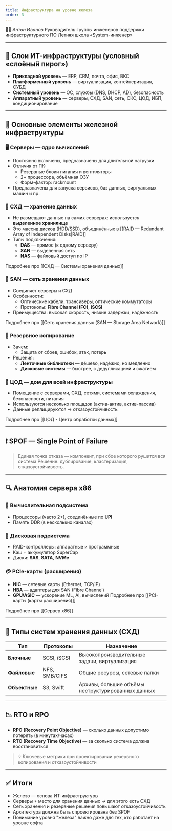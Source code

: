 ```yaml
---
title: Инфраструктура на уровне железа
order: 3
---
```


👨‍🏫 *Антон Иванов*
Руководитель группы инженеров поддержки инфраструктурного ПО
Летняя школа «System-инженер»

---

## 📐 Слои ИТ-инфраструктуры (условный «слоёный пирог»)

- **Прикладной уровень** — ERP, CRM, почта, офис, ВКС
- **Платформенный уровень** — виртуализация, контейнеризация, СУБД
- **Системный уровень** — ОС, службы (DNS, DHCP, AD), безопасность
- **Аппаратный уровень** — серверы, СХД, SAN, сеть, СКС, ЦОД, ИБП, кондиционирование

---

## 🔧 Основные элементы железной инфраструктуры

### 🖥️ Серверы — ядро вычислений
- Постоянно включены, предназначены для длительной нагрузки
- Отличия от ПК:
  - Резервные блоки питания и вентиляторы
  - 2+ процессора, объёмная ОЗУ
  - Форм-фактор: rackmount
- Предназначены для запуска сервисов, баз данных, виртуальных машин и пр.

### 💽 СХД — хранение данных
- Не размещают данные на самих серверах: используется **выделенное хранилище**
- Это массив дисков (HDD/SSD), объединённых в [[RAID — Redundant Array of Independent Disks|RAID]]
- Типы подключения:
  - **DAS** — прямое (к одному серверу)
  - **SAN** — выделенная сеть
  - **NAS** — файловый доступ по IP

Подробнее про [[СХД — Системы хранения данных]]

### 🔗 SAN — сеть хранения данных
- Соединяет серверы и СХД
- Особенности:
  - Оптические кабели, трансиверы, оптические коммутаторы
  - Протоколы: **Fibre Channel (FC)**, **iSCSI**
- Преимущества: высокая скорость, низкие задержки, надёжность

Подробнее про [[Сеть хранения данных (SAN — Storage Area Network)]]

### 🔁 Резервное копирование
- Зачем:
  - Защита от сбоев, ошибок, атак, потерь
- Решения:
  - **Ленточные библиотеки** — дёшево, надёжно, но медленно
  - **Дисковые системы** — быстрее, с дедупликацией и сжатием

### 🏢 ЦОД — дом для всей инфраструктуры
- Помещение с серверами, СХД, сетями, системами охлаждения, безопасности, питания
- Используются несколько площадок (актив-актив, актив-пассив)
- Данные реплицируются → отказоустойчивость

Подробнее про [[ЦОД - Центр обработки данных]]

---

## ❗ SPOF — Single Point of Failure

> Единая точка отказа — компонент, при сбое которого рушится вся система
Решение: дублирование, кластеризация, отказоустойчивость.

---

## 🔍 Анатомия сервера x86

### 🧠 Вычислительная подсистема
- Процессоры (часто 2+), соединённые по **UPI**
- Память DDR (в нескольких каналах)

### 💾 Дисковая подсистема
- RAID-контроллеры: аппаратные и программные
- Кэш + аккумулятор SuperCap
- Диски: **SAS**, **SATA**, **NVMe**

### 💳 PCIe-карты (расширения)
- **NIC** — сетевые карты (Ethernet, TCP/IP)
- **HBA** — адаптеры для SAN (Fibre Channel)
- **GPU/ASIC** — ускорение ML, AI, вычислений
  Подробнее про [[PCI-карты (карты расширения)]]

Подробнее про [[Сервер x86]]

---

## 💾 Типы систем хранения данных (СХД)

| Тип        | Протоколы      | Назначение                                      |
|------------|----------------|-------------------------------------------------|
| **Блочные**  | SCSI, iSCSI     | Высокопроизводительные задачи, виртуализация    |
| **Файловые** | NFS, SMB/CIFS   | Общие ресурсы, сетевые папки                    |
| **Объектные**| S3, Swift       | Архивы, большие объёмы неструктурированных данных |

---

## 📉 RTO и RPO

- **RPO (Recovery Point Objective)** — сколько данных допустимо потерять (в минутах/часах)
- **RTO (Recovery Time Objective)** — за сколько система должна восстановиться

> 💡 Ключевые метрики при проектировании резервного копирования и отказоустойчивости

---

## ✅ Итоги

- Железо — основа ИТ-инфраструктуры
- Серверы ≠ место для хранения данных → для этого есть СХД
- Сеть хранения и резервные решения повышают отказоустойчивость
- Архитектура должна быть спроектирована без SPOF
- Понимание уровня "железа" важно даже для тех, кто работает на уровне софта

